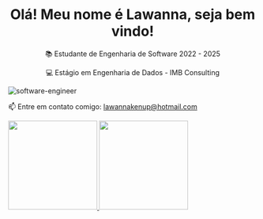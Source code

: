 <h1 align="center"> Olá! Meu nome é Lawanna, seja bem vindo! </h1> 
<p align="center">📚  Estudante de Engenharia de Software 2022 - 2025 </p>
<p align="center">💻 Estágio em Engenharia de Dados - IMB Consulting </p>


![software-engineer](https://user-images.githubusercontent.com/107578850/196538166-439a7baa-ec42-470b-acbe-553f3cdc414a.jpg)

  📫 Entre em contato comigo: lawannakenup@hotmail.com 
<div>
<a href="https://github.com/LawannaKenup">
<img height="180em" src="https://github-readme-status.vercel.app/api/top-langs/?username=LawannaKenup&layout=compact&langs_count=7&theme=dracula"/>
<img height="180em" src="https://github-readme-status.vercel.app/api?username=LawannaKenup&show_icons=true&theme=dracula#include_all_commits=true&count_private=true"/>
<div>

